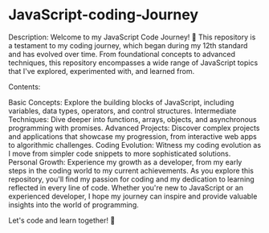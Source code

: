 # JavaScript-coding-Journey
Description: Welcome to my JavaScript Code Journey! 🚀 This repository is a testament to my coding journey, which began during my 12th standard and has evolved over time. From foundational concepts to advanced techniques, this repository encompasses a wide range of JavaScript topics that I've explored, experimented with, and learned from.

Contents:

Basic Concepts: Explore the building blocks of JavaScript, including variables, data types, operators, and control structures.
Intermediate Techniques: Dive deeper into functions, arrays, objects, and asynchronous programming with promises.
Advanced Projects: Discover complex projects and applications that showcase my progression, from interactive web apps to algorithmic challenges.
Coding Evolution: Witness my coding evolution as I move from simpler code snippets to more sophisticated solutions.
Personal Growth: Experience my growth as a developer, from my early steps in the coding world to my current achievements.
As you explore this repository, you'll find my passion for coding and my dedication to learning reflected in every line of code. Whether you're new to JavaScript or an experienced developer, I hope my journey can inspire and provide valuable insights into the world of programming.

Let's code and learn together! 🌟

